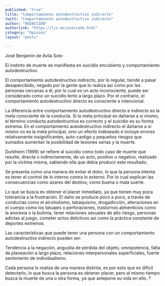 ```yaml
---
published: "true"
title: "Comportamiento autodestructivo indirecto"
twitt: "Comportamiento autodestructivo indirecto"
author: "REDACCION"
authorlink: "https://ljz.mx/acercade.html"
category: "Opinión"
layout: "posts"

---
```



  José Benjamín de Avila Soto



  El instinto de muerte se manifiesta en suicidio encubierto y comportamiento autodestructivo.



El comportamiento autodestructivo indirecto, por lo regular, tiende a pasar desapercibido, negado por la gente que lo realiza así como por las personas cercanas a él, por lo cual es un acto inconsciente, puede ser considerado como un suicidio lento a largo plazo. Por el contrario, el comportamiento autodestructivo directo es consciente e intencional.  

  La diferencia entre comportamiento autodestructivo directo e indirecto es la meta consciente de la conducta. Si la meta principal es dañarse a sí mismo, el término conducta autodestructiva es correcto y el suicidio es su forma extrema. En el comportamiento autodestructivo indirecto el dañarse a sí mismo no es la meta principal, sino un efecto indeseado e incluye errores relativamente insignificantes, auto-castigo y pequeños riesgos que sumados aumentan la posibilidad de lesiones serias y la muerte.



  Durkheim (1999) se refiere al suicidio como todo caso de muerte que resulte, directa o indirectamente, de un acto, positivo o negativo, realizado por la víctima misma, sabiendo ella que debía producir este resultado.



  Se presenta como una manera de evitar el dolor, lo que la persona intenta es tener el control de lo interno contra lo externo. Por lo cual explican las consecuencias como azares del destino, como buena o mala suerte.



  Lo que se busca es obtener el placer inmediato, ya que tienen muy poca tolerancia a la frustración. El daño se produce poco a poco, a través de conductas como el alcoholismo, tabaquismo, drogadicción, alteraciones en el cuerpo como los tatuajes o perforaciones, trastornos alimenticios como la anorexia o la bulimia, tener relaciones sexuales de alto riesgo, personas adictas al juego, cometer actos delictivos así como la práctica constante de deportes extremos.



  Las características que puede tener una persona con un comportamiento autodestructivo indirecto pueden ser:



  Tendencia a la negación, angustia de pérdida del objeto, omnipotencia, falta da planeación a largo plazo, relaciones interpersonales superficiales, fuerte sentimiento de individualismo.



  Cada persona lo realiza de una manera distinta, es por esto que es difícil detectarlo, lo que busca la persona es obtener placer, pero al mismo tiempo busca la muerte de una u otra forma, ya que antepone su vida en ello. ?

